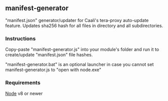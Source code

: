## manifest-generator
"manifest.json" generator/updater for Caali's tera-proxy auto-update feature. Updates sha256 hash for all files in directory and all subdirectories.
### Instructions
Copy-paste "manifest-generator.js" into your module's folder and run it to create/update "manifest.json" file hashes.

"manifest-generator.bat" is an optional launcher in case you cannot set manifest-generator.js to "open with node.exe"
### Requirements
[Node](https://nodejs.org) v8 or newer
